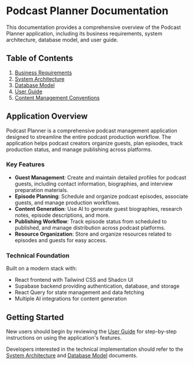 
# Podcast Planner Documentation

This documentation provides a comprehensive overview of the Podcast Planner application, including its business requirements, system architecture, database model, and user guide.

## Table of Contents

1. [Business Requirements](BUSINESS_REQUIREMENTS.md)
2. [System Architecture](SYSTEM_ARCHITECTURE.md)
3. [Database Model](DATABASE_MODEL.md)
4. [User Guide](USER_GUIDE.md)
5. [Content Management Conventions](CONTENT_MANAGEMENT.md)

## Application Overview

Podcast Planner is a comprehensive podcast management application designed to streamline the entire podcast production workflow. The application helps podcast creators organize guests, plan episodes, track production status, and manage publishing across platforms.

### Key Features

- **Guest Management**: Create and maintain detailed profiles for podcast guests, including contact information, biographies, and interview preparation materials.
- **Episode Planning**: Schedule and organize podcast episodes, associate guests, and manage production workflows.
- **Content Generation**: Use AI to generate guest biographies, research notes, episode descriptions, and more.
- **Publishing Workflow**: Track episode status from scheduled to published, and manage distribution across podcast platforms.
- **Resource Organization**: Store and organize resources related to episodes and guests for easy access.

### Technical Foundation

Built on a modern stack with:
- React frontend with Tailwind CSS and Shadcn UI
- Supabase backend providing authentication, database, and storage
- React Query for state management and data fetching
- Multiple AI integrations for content generation

## Getting Started

New users should begin by reviewing the [User Guide](USER_GUIDE.md) for step-by-step instructions on using the application's features.

Developers interested in the technical implementation should refer to the [System Architecture](SYSTEM_ARCHITECTURE.md) and [Database Model](DATABASE_MODEL.md) documents.
